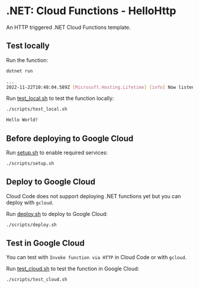 # .NET: Cloud Functions - HelloHttp

 An HTTP triggered .NET Cloud Functions template.

## Test locally

Run the function:

```sh
dotnet run

...
2022-11-22T10:48:04.589Z [Microsoft.Hosting.Lifetime] [info] Now listening on: http://127.0.0.1:8080
```

Run [test_local.sh](scripts/test.sh) to test the function locally:

```sh
./scripts/test_local.sh

Hello World!
```

## Before deploying to Google Cloud

Run [setup.sh](scripts/setup.sh) to enable required services:

```sh
./scripts/setup.sh
```

## Deploy to Google Cloud

Cloud Code does not support deploying .NET functions yet but you can deploy with
`gcloud`.

Run [deploy.sh](scripts/deploy.sh) to deploy to Google Cloud:

```sh
./scripts/deploy.sh
```

## Test in Google Cloud

You can test with `Invoke function via HTTP` in Cloud Code or with `gcloud`.

Run [test_cloud.sh](scripts/test_cloud.sh) to test the function in Google Cloud:

```sh
./scripts/test_cloud.sh
```
